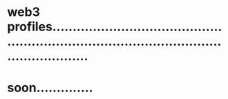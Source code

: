 # web3 profiles...................................................................................................................
# soon..............
